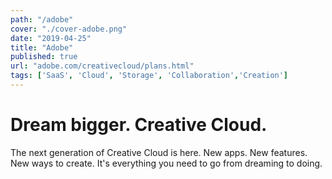 ```yaml
---
path: "/adobe"
cover: "./cover-adobe.png"
date: "2019-04-25"
title: "Adobe"
published: true
url: "adobe.com/creativecloud/plans.html"
tags: ['SaaS', 'Cloud', 'Storage', 'Collaboration','Creation']
---
```


# Dream bigger. Creative Cloud.

The next generation of Creative Cloud is here. New apps. New features. New ways to create. It's everything you need to go from dreaming to doing.
